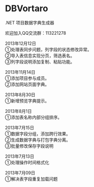 DBVortaro
=========

.NET 项目数据字典生成器

欢迎加入QQ交流群：113221278

2013年12月12日 <br/>
①处理表同步问题，列字段的状态修改异常。<br/>
②导入表信息实现分页，筛选表名。<br/>
③列字段说明添加复制、粘贴功能。<br/>

2013年11月14日 <br/>
①添加项目参与成员。<br/>
②添加网站页面字典。<br/>

2013年8月30日 <br/>
①新增预览字典提示。<br/>

2013年8月1日 <br/>
①添加表名称内部分组排序。<br/>

2013年7月15日 <br/>
①数据字段分组，添加跨行效果。<br/>
②生成数据字典与打包字典分离。<br/>
③批量修改保存字段说明<br/>

2013年7月13日 <br/>
①处理操作时间格式化<br/>

2013年7月09日 <br/>
①解决表字段重复加载问题